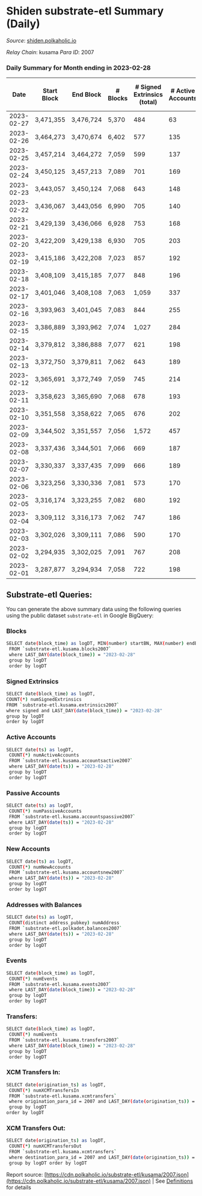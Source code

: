 # Shiden substrate-etl Summary (Daily)

_Source_: [shiden.polkaholic.io](https://shiden.polkaholic.io)

*Relay Chain*: kusama
*Para ID*: 2007



### Daily Summary for Month ending in 2023-02-28


| Date | Start Block | End Block | # Blocks | # Signed Extrinsics (total) | # Active Accounts | # Passive | # New | # Addresses with Balances | # Events | # Transfers | # XCM Transfers In | # XCM Transfers Out | Issues | 
| ---- | ----------- | --------- | -------- | --------------------------- | ----------------- | --------- | ----- | ------------------------- | -------- | ----------- | ------------------ | ------------------- | ------ |
| 2023-02-27 | 3,471,355 | 3,476,724 | 5,370 | 484 | 63 | 19 |  |  | 51,163 | 5,562 ($62,347.46) |   |   |  |
| 2023-02-26 | 3,464,273 | 3,470,674 | 6,402 | 577 | 135 | 56 | 22 | 638,239 | 59,216 | 6,614 ($114,893.53) |   |   |  |
| 2023-02-25 | 3,457,214 | 3,464,272 | 7,059 | 599 | 137 | 67 | 22 | 638,218 | 53,892 | 7,272 ($299,980.01) |   |   |  |
| 2023-02-24 | 3,450,125 | 3,457,213 | 7,089 | 701 | 169 | 98 | 32 | 638,197 | 73,418 | 7,829 ($231,887.88) |   |   |  |
| 2023-02-23 | 3,443,057 | 3,450,124 | 7,068 | 643 | 148 | 75 | 23 | 638,166 | 67,273 | 7,659 ($203,620.58) | 1 ($45.75) | 2 ($395.32) |  |
| 2023-02-22 | 3,436,067 | 3,443,056 | 6,990 | 705 | 140 | 64 | 19 | 638,144 | 68,439 | 7,247 ($197,592.74) |   |   |  |
| 2023-02-21 | 3,429,139 | 3,436,066 | 6,928 | 753 | 168 | 111 | 31 | 638,129 | 70,027 | 7,354 ($108,192.53) |   | 3 ($337.33) |  |
| 2023-02-20 | 3,422,209 | 3,429,138 | 6,930 | 705 | 203 | 135 | 23 | 638,099 | 59,062 | 7,351 ($297,795.94) |   | 1 ($389.93) |  |
| 2023-02-19 | 3,415,186 | 3,422,208 | 7,023 | 857 | 192 | 119 | 41 | 638,076 | 73,723 | 7,621 ($239,481.32) | 3 ($131.98) | 3 ($320.59) |  |
| 2023-02-18 | 3,408,109 | 3,415,185 | 7,077 | 848 | 196 | 142 | 35 | 638,035 | 82,441 | 7,360 ($600,900.08) |   |   |  |
| 2023-02-17 | 3,401,046 | 3,408,108 | 7,063 | 1,059 | 337 | 180 | 74 | 638,001 | 109,581 | 8,591 ($788,661.04) | 6 ($991.60) | 6 ($480.33) |  |
| 2023-02-16 | 3,393,963 | 3,401,045 | 7,083 | 844 | 255 | 167 | 61 | 637,933 | 100,961 | 8,406 ($802,751.03) | 2 ($268.72) | 1 ($103.61) |  |
| 2023-02-15 | 3,386,889 | 3,393,962 | 7,074 | 1,027 | 284 | 142 | 69 | 637,875 | 114,989 | 8,793 ($1,142,153.63) | 5 ($592.52) | 4 ($33.11) |  |
| 2023-02-14 | 3,379,812 | 3,386,888 | 7,077 | 621 | 198 | 107 | 40 | 637,817 | 77,973 | 7,954 ($530,615.00) | 4 ($559.04) | 2 ($205.91) |  |
| 2023-02-13 | 3,372,750 | 3,379,811 | 7,062 | 643 | 189 | 73 | 34 | 637,779 | 73,265 | 7,847 ($686,223.09) |   | 2 ($565.31) |  |
| 2023-02-12 | 3,365,691 | 3,372,749 | 7,059 | 745 | 214 | 103 | 37 | 637,756 | 82,821 | 7,787 ($333,515.27) |   |   |  |
| 2023-02-11 | 3,358,623 | 3,365,690 | 7,068 | 678 | 193 | 90 | 39 | 637,720 | 72,807 | 7,600 ($411,165.56) |   |   |  |
| 2023-02-10 | 3,351,558 | 3,358,622 | 7,065 | 676 | 202 | 84 | 51 | 637,682 | 86,802 | 7,671 ($439,964.94) |   | 1 ($174.15) |  |
| 2023-02-09 | 3,344,502 | 3,351,557 | 7,056 | 1,572 | 457 | 162 | 118 | 637,631 | 209,400 | 10,689 ($2,172,930.92) | 9 ($1,497.20) | 3 ($459.50) |  |
| 2023-02-08 | 3,337,436 | 3,344,501 | 7,066 | 669 | 187 | 67 | 31 | 637,515 | 100,290 | 7,883 ($548,362.51) | 1 ($102.62) | 1 ($57.82) |  |
| 2023-02-07 | 3,330,337 | 3,337,435 | 7,099 | 666 | 189 | 75 | 29 | 637,485 | 85,027 | 7,547 ($181,880.87) | 4 ($363.92) | 2 ($0.19) |  |
| 2023-02-06 | 3,323,256 | 3,330,336 | 7,081 | 573 | 170 | 90 | 51 | 637,456 | 78,476 | 7,534 ($58,113.51) |   |   |  |
| 2023-02-05 | 3,316,174 | 3,323,255 | 7,082 | 680 | 192 | 76 | 22 | 637,405 | 81,778 | 7,761 ($100,464.01) |   | 1 ($205.67) |  |
| 2023-02-04 | 3,309,112 | 3,316,173 | 7,062 | 747 | 186 | 126 | 39 | 637,384 | 74,180 | 7,583 ($553,701.57) | 2 ($116.48) | 1 ($117.58) |  |
| 2023-02-03 | 3,302,026 | 3,309,111 | 7,086 | 590 | 170 | 145 | 28 | 637,345 | 80,034 | 7,417 ($44,312.39) |   | 3 ($245.33) |  |
| 2023-02-02 | 3,294,935 | 3,302,025 | 7,091 | 767 | 208 | 84 | 33 | 637,319 | 107,404 | 8,217 ($306,890.17) |   |   |  |
| 2023-02-01 | 3,287,877 | 3,294,934 | 7,058 | 722 | 198 | 119 | 33 | 637,289 | 81,019 | 7,505 ($178,825.05) | 3 ($367.02) | 1 ($2.42) |  |

## Substrate-etl Queries:
You can generate the above summary data using the following queries using the public dataset `substrate-etl` in Google BigQuery:

### Blocks
```bash
SELECT date(block_time) as logDT, MIN(number) startBN, MAX(number) endBN, COUNT(*) numBlocks 
 FROM `substrate-etl.kusama.blocks2007`  
 where LAST_DAY(date(block_time)) = "2023-02-28" 
 group by logDT 
 order by logDT
```

### Signed Extrinsics
```bash
SELECT date(block_time) as logDT, 
COUNT(*) numSignedExtrinsics 
FROM `substrate-etl.kusama.extrinsics2007`  
where signed and LAST_DAY(date(block_time)) = "2023-02-28" 
group by logDT 
order by logDT
```

### Active Accounts
```bash
SELECT date(ts) as logDT, 
 COUNT(*) numActiveAccounts 
 FROM `substrate-etl.kusama.accountsactive2007` 
 where LAST_DAY(date(ts)) = "2023-02-28" 
 group by logDT 
 order by logDT
```

### Passive Accounts
```bash
SELECT date(ts) as logDT, 
 COUNT(*) numPassiveAccounts 
 FROM `substrate-etl.kusama.accountspassive2007` 
 where LAST_DAY(date(ts)) = "2023-02-28" 
 group by logDT 
 order by logDT
```

### New Accounts
```bash
SELECT date(ts) as logDT, 
 COUNT(*) numNewAccounts 
 FROM `substrate-etl.kusama.accountsnew2007` 
 where LAST_DAY(date(ts)) = "2023-02-28" 
 group by logDT
 order by logDT
```

### Addresses with Balances
```bash
SELECT date(ts) as logDT,
 COUNT(distinct address_pubkey) numAddress 
 FROM `substrate-etl.polkadot.balances2007` 
 where LAST_DAY(date(ts)) = "2023-02-28" 
 group by logDT 
 order by logDT
```

### Events
```bash
SELECT date(block_time) as logDT, 
 COUNT(*) numEvents 
 FROM `substrate-etl.kusama.events2007` 
 where LAST_DAY(date(block_time)) = "2023-02-28" 
 group by logDT 
 order by logDT
```

### Transfers:
```bash
SELECT date(block_time) as logDT, 
 COUNT(*) numEvents 
 FROM `substrate-etl.kusama.transfers2007` 
 where LAST_DAY(date(block_time)) = "2023-02-28" 
 group by logDT 
 order by logDT
```

### XCM Transfers In:
```bash
SELECT date(origination_ts) as logDT, 
 COUNT(*) numXCMTransfersIn 
 FROM `substrate-etl.kusama.xcmtransfers` 
 where origination_para_id = 2007 and LAST_DAY(date(origination_ts)) = "2023-02-28" 
 group by logDT 
order by logDT
```

### XCM Transfers Out:
```bash
SELECT date(origination_ts) as logDT, 
 COUNT(*) numXCMTransfersOut 
 FROM `substrate-etl.kusama.xcmtransfers` 
 where destination_para_id = 2007 and LAST_DAY(date(origination_ts)) = "2023-02-28" 
 group by logDT order by logDT
```


Report source: [https://cdn.polkaholic.io/substrate-etl/kusama/2007.json](https://cdn.polkaholic.io/substrate-etl/kusama/2007.json) | See [Definitions](/DEFINITIONS.md) for details
